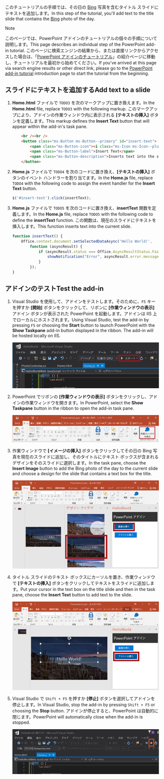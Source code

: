 <span data-ttu-id="5960c-101">このチュートリアルの手順では、その日の [Bing](https://www.bing.com) 写真を含むタイトル スライドにテキストを追加します。</span><span class="sxs-lookup"><span data-stu-id="5960c-101">In this step of the tutorial, you'll add text to the title slide that contains the [Bing](https://www.bing.com) photo of the day.</span></span>

> [!NOTE]
> <span data-ttu-id="5960c-102">このページでは、PowerPoint アドインのチュートリアルの個々の手順について説明します。</span><span class="sxs-lookup"><span data-stu-id="5960c-102">This page describes an individual step of the PowerPoint add-in tutorial.</span></span> <span data-ttu-id="5960c-103">このページに検索エンジンの結果から、または直接リンクからアクセスした場合は、「[PowerPoint アドインのチュートリアル](../tutorials/powerpoint-tutorial.yml)」の紹介ページに移動し、チュートリアルを最初から始めてください。</span><span class="sxs-lookup"><span data-stu-id="5960c-103">If you’ve arrived at this page via search engine results or other direct link, please go to the [PowerPoint add-in tutorial](../tutorials/powerpoint-tutorial.yml) introduction page to start the tutorial from the beginning.</span></span>

## <a name="add-text-to-a-slide"></a><span data-ttu-id="5960c-104">スライドにテキストを追加する</span><span class="sxs-lookup"><span data-stu-id="5960c-104">Add text to a slide</span></span> 

1. <span data-ttu-id="5960c-105">**Home.html** ファイルで `TODO3` を次のマークアップに置き換えます。</span><span class="sxs-lookup"><span data-stu-id="5960c-105">In the **Home.html** file, replace `TODO3` with the following markup.</span></span> <span data-ttu-id="5960c-106">このマークアップにより、アドインの作業ウィンドウ内に表示される **[テキストの挿入]** ボタンを定義します。</span><span class="sxs-lookup"><span data-stu-id="5960c-106">This markup defines the **Insert Text** button that will appear within the add-in's task pane.</span></span>

    ```html
        <br /><br />
        <button class="ms-Button ms-Button--primary" id="insert-text">
            <span class="ms-Button-icon"><i class="ms-Icon ms-Icon--plus"></i></span>
            <span class="ms-Button-label">Insert Text</span>
            <span class="ms-Button-description">Inserts text into the slide.</span>
        </button>
    ```

2. <span data-ttu-id="5960c-107">**Home.js** ファイルで `TODO4` を次のコードに置き換え、**[テキストの挿入]** ボタンのイベント ハンドラーを割り当てます。</span><span class="sxs-lookup"><span data-stu-id="5960c-107">In the **Home.js** file, replace `TODO4` with the following code to assign the event handler for the **Insert Text** button.</span></span>

    ```js
    $('#insert-text').click(insertText);
    ```

3. <span data-ttu-id="5960c-108">**Home.js** ファイルで `TODO5` を次のコードに置き換え、**insertText** 関数を定義します。</span><span class="sxs-lookup"><span data-stu-id="5960c-108">In the **Home.js** file, replace `TODO5` with the following code to define the **insertText** function.</span></span> <span data-ttu-id="5960c-109">この関数は、現在のスライドにテキストを挿入します。</span><span class="sxs-lookup"><span data-stu-id="5960c-109">This function inserts text into the current slide.</span></span>

    ```js
    function insertText() {
        Office.context.document.setSelectedDataAsync('Hello World!',
            function (asyncResult) {
                if (asyncResult.status === Office.AsyncResultStatus.Failed) {
                    showNotification("Error", asyncResult.error.message);
                }
            });
    }
    ```

## <a name="test-the-add-in"></a><span data-ttu-id="5960c-110">アドインのテスト</span><span class="sxs-lookup"><span data-stu-id="5960c-110">Test the add-in</span></span>

1. <span data-ttu-id="5960c-p104">Visual Studio を使用して、アドインをテストします。そのために、`F5` キーを押すか **[開始]** ボタンをクリックして、リボンに **[作業ウィンドウの表示]** アドイン ボタンが表示された PowerPoint を起動します。アドインは IIS 上でローカルにホストされます。</span><span class="sxs-lookup"><span data-stu-id="5960c-p104">Using Visual Studio, test the add-in by pressing `F5` or choosing the **Start** button to launch PowerPoint with the **Show Taskpane** add-in button displayed in the ribbon. The add-in will be hosted locally on IIS.</span></span>

    ![[開始] ボタンが強調表示されている Visual Studio のスクリーンショット](../images/powerpoint-tutorial-start.png)

2. <span data-ttu-id="5960c-114">PowerPoint でリボンの **[作業ウィンドウの表示]** ボタンをクリックし、アドインの作業ウィンドウを開きます。</span><span class="sxs-lookup"><span data-stu-id="5960c-114">In PowerPoint, select the **Show Taskpane** button in the ribbon to open the add-in task pane.</span></span>

    ![[ホーム] リボンで [作業ウィンドウの表示] ボタンが強調表示されている Visual Studio のスクリーンショット](../images/powerpoint-tutorial-show-taskpane-button.png)

3. <span data-ttu-id="5960c-116">作業ウィンドウで **[イメージの挿入]** ボタンをクリックしてその日の Bing 写真を現在のスライドに追加し、そのタイトルにテキスト ボックスが含まれるデザインをそのスライドに選択します。</span><span class="sxs-lookup"><span data-stu-id="5960c-116">In the task pane, choose the **Insert Image** button to add the Bing photo of the day to the current slide and choose a design for the slide that contains a text box for the title.</span></span>

    ![[イメージの挿入] ボタンが強調表示されている PowerPoint アドインのスクリーンショット](../images/powerpoint-tutorial-insert-image-slide-design.png)

4. <span data-ttu-id="5960c-118">タイトル スライドのテキスト ボックスにカーソルを置き、作業ウィンドウで **[テキストの挿入]** ボタンをクリックしてテキストをスライドに追加します。</span><span class="sxs-lookup"><span data-stu-id="5960c-118">Put your cursor in the text box on the title slide and then in the task pane, choose the **Insert Text** button to add text to the slide.</span></span>

    ![[テキストの挿入] ボタンが強調表示されている PowerPoint アドインのスクリーンショット](../images/powerpoint-tutorial-insert-text.png)


5. <span data-ttu-id="5960c-120">Visual Studio で `Shift + F5` を押すか **[停止]** ボタンを選択してアドインを停止します。</span><span class="sxs-lookup"><span data-stu-id="5960c-120">In Visual Studio, stop the add-in by pressing `Shift + F5` or choosing the **Stop** button.</span></span> <span data-ttu-id="5960c-121">アドインが停止すると、PowerPoint は自動的に閉じます。</span><span class="sxs-lookup"><span data-stu-id="5960c-121">PowerPoint will automatically close when the add-in is stopped.</span></span>

    ![[停止] ボタンが強調表示されている Visual Studio のスクリーンショット](../images/powerpoint-tutorial-stop.png)